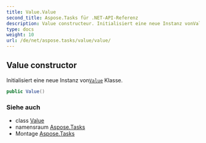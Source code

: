 ```yaml
---
title: Value.Value
second_title: Aspose.Tasks für .NET-API-Referenz
description: Value constructeur. Initialisiert eine neue Instanz vonValue Klasse.
type: docs
weight: 10
url: /de/net/aspose.tasks/value/value/
---
```

## Value constructor

Initialisiert eine neue Instanz von[`Value`](../) Klasse.

```csharp
public Value()
```

### Siehe auch

* class [Value](../)
* namensraum [Aspose.Tasks](../../value/)
* Montage [Aspose.Tasks](../../../)


